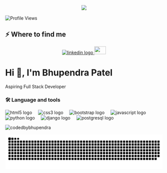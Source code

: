 <div align="center">
  <img height="150" src="https://camo.githubusercontent.com/4d9f5ecceb711eec6e2018f38a5677dc657c9738d4a65ba3b928c41c0a45b439/68747470733a2f2f6d69726f2e6d656469756d2e636f6d2f6d61782f313336302f302a37513379765349765f7430696f4a2d5a2e676966"  />
</div>

![Profile Views](https://komarev.com/ghpvc/?username=codedbybhupendra&color=dc143c&abbreviated=true)

<h2>⚡️ Where to find me</h2>
<div align="center">
  <a href="https://www.linkedin.com/in/bhupendrapatel-tech" target="_blank">
    <img src="https://raw.githubusercontent.com/maurodesouza/profile-readme-generator/master/src/assets/icons/social/linkedin/default.svg" width="37" height="25" alt="linkedin logo"  />
  </a>
  <a href="https://x.com/Bhupendra01__" target="_blank">
    <img src="https://raw.githubusercontent.com/maurodesouza/profile-readme-generator/master/src/assets/icons/social/twitter/default.svg" width="37" height="25"  />
  </a>
</div>
<h1>Hi 👋, I'm Bhupendra Patel</h1>
<p>Aspiring Full Stack Developer </p>
<h3 align="left">🛠 Language and tools</h3>
<div align="left">
  <img src="https://img.shields.io/badge/HTML5-E34F26?logo=html5&logoColor=white&style=for-the-badge" height="40" alt="html5 logo"  />
  <img width="12" />
  <img src="https://img.shields.io/badge/CSS3-1572B6?logo=css3&logoColor=white&style=for-the-badge" height="40" alt="css3 logo"  />
  <img width="12" />
  <img src="https://img.shields.io/badge/Bootstrap-7952B3?logo=bootstrap&logoColor=white&style=for-the-badge" height="40" alt="bootstrap logo"  />
  <img width="12" />
  <img src="https://img.shields.io/badge/JavaScript-F7DF1E?logo=javascript&logoColor=black&style=for-the-badge" height="40" alt="javascript logo"  />
  <img width="12" />
  <img src="https://img.shields.io/badge/Python-3776AB?logo=python&logoColor=white&style=for-the-badge" height="40" alt="python logo"  />
  <img width="12" />
  <img src="https://img.shields.io/badge/Django-092E20?logo=django&logoColor=white&style=for-the-badge" height="40" alt="django logo"  />
  <img width="12" />
  <img src="https://img.shields.io/badge/PostgreSQL-4169E1?logo=postgresql&logoColor=white&style=for-the-badge" height="40" alt="postgresql logo"  />
</div>
<p><img src="https://github-readme-stats.vercel.app/api/top-langs?username=codedbybhupendra&show_icons=true&locale=en&layout=compact" alt="codedbybhupendra" /></p>


<picture>
  <source media="(prefers-color-scheme: dark)" srcset="https://raw.githubusercontent.com/codedbybhupendra/codedbybhupendra/output/github-snake-dark.svg" />
  <source media="(prefers-color-scheme: light)" srcset="https://raw.githubusercontent.com/codedbybhupendra/codedbybhupendra/output/github-snake.svg" />
  <img alt="github-snake" src="https://raw.githubusercontent.com/codedbybhupendra/codedbybhupendra/output/github-snake.svg" />
</picture>

